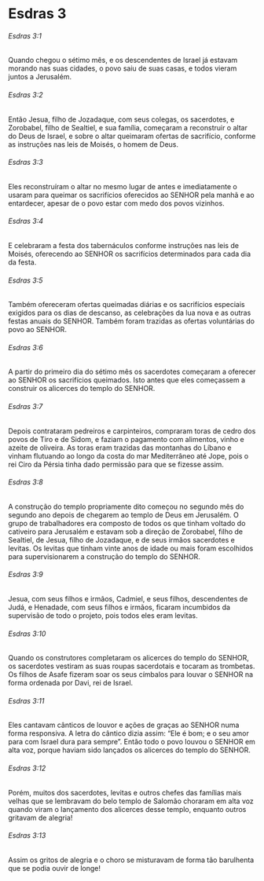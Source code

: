 # Esdras 3

###### Esdras 3:1

Quando chegou o sétimo mês, e os descendentes de Israel já estavam morando nas suas cidades, o povo saiu de suas casas, e todos vieram juntos a Jerusalém.

###### Esdras 3:2

Então Jesua, filho de Jozadaque, com seus colegas, os sacerdotes, e Zorobabel, filho de Sealtiel, e sua família, começaram a reconstruir o altar do Deus de Israel, e sobre o altar queimaram ofertas de sacrifício, conforme as instruções nas leis de Moisés, o homem de Deus.

###### Esdras 3:3

Eles reconstruíram o altar no mesmo lugar de antes e imediatamente o usaram para queimar os sacrifícios oferecidos ao SENHOR pela manhã e ao entardecer, apesar de o povo estar com medo dos povos vizinhos.

###### Esdras 3:4

E celebraram a festa dos tabernáculos conforme instruções nas leis de Moisés, oferecendo ao SENHOR os sacrifícios determinados para cada dia da festa.

###### Esdras 3:5

Também ofereceram ofertas queimadas diárias e os sacrifícios especiais exigidos para os dias de descanso, as celebrações da lua nova e as outras festas anuais do SENHOR. Também foram trazidas as ofertas voluntárias do povo ao SENHOR.

###### Esdras 3:6

A partir do primeiro dia do sétimo mês os sacerdotes começaram a oferecer ao SENHOR os sacrifícios queimados. Isto antes que eles começassem a construir os alicerces do templo do SENHOR.

###### Esdras 3:7

Depois contrataram pedreiros e carpinteiros, compraram toras de cedro dos povos de Tiro e de Sidom, e faziam o pagamento com alimentos, vinho e azeite de oliveira. As toras eram trazidas das montanhas do Líbano e vinham flutuando ao longo da costa do mar Mediterrâneo até Jope, pois o rei Ciro da Pérsia tinha dado permissão para que se fizesse assim.

###### Esdras 3:8

A construção do templo propriamente dito começou no segundo mês do segundo ano depois de chegarem ao templo de Deus em Jerusalém. O grupo de trabalhadores era composto de todos os que tinham voltado do cativeiro para Jerusalém e estavam sob a direção de Zorobabel, filho de Sealtiel, de Jesua, filho de Jozadaque, e de seus irmãos sacerdotes e levitas. Os levitas que tinham vinte anos de idade ou mais foram escolhidos para supervisionarem a construção do templo do SENHOR.

###### Esdras 3:9

Jesua, com seus filhos e irmãos, Cadmiel, e seus filhos, descendentes de Judá, e Henadade, com seus filhos e irmãos, ficaram incumbidos da supervisão de todo o projeto, pois todos eles eram levitas.

###### Esdras 3:10

Quando os construtores completaram os alicerces do templo do SENHOR, os sacerdotes vestiram as suas roupas sacerdotais e tocaram as trombetas. Os filhos de Asafe fizeram soar os seus címbalos para louvar o SENHOR na forma ordenada por Davi, rei de Israel.

###### Esdras 3:11

Eles cantavam cânticos de louvor e ações de graças ao SENHOR numa forma responsiva. A letra do cântico dizia assim: “Ele é bom; e o seu amor para com Israel dura para sempre”. Então todo o povo louvou o SENHOR em alta voz, porque haviam sido lançados os alicerces do templo do SENHOR.

###### Esdras 3:12

Porém, muitos dos sacerdotes, levitas e outros chefes das famílias mais velhas que se lembravam do belo templo de Salomão choraram em alta voz quando viram o lançamento dos alicerces desse templo, enquanto outros gritavam de alegria!

###### Esdras 3:13

Assim os gritos de alegria e o choro se misturavam de forma tão barulhenta que se podia ouvir de longe!

